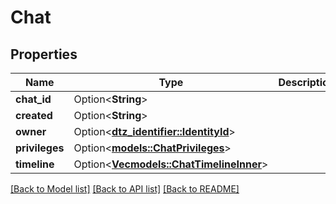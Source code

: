 # Chat

## Properties

Name | Type | Description | Notes
------------ | ------------- | ------------- | -------------
**chat_id** | Option<**String**> |  | [optional]
**created** | Option<**String**> |  | [optional]
**owner** | Option<[**dtz_identifier::IdentityId**](dtz_identifier::IdentityId.md)> |  | [optional]
**privileges** | Option<[**models::ChatPrivileges**](Chat_privileges.md)> |  | [optional]
**timeline** | Option<[**Vec<models::ChatTimelineInner>**](Chat_timeline_inner.md)> |  | [optional]

[[Back to Model list]](../README.md#documentation-for-models) [[Back to API list]](../README.md#documentation-for-api-endpoints) [[Back to README]](../README.md)


